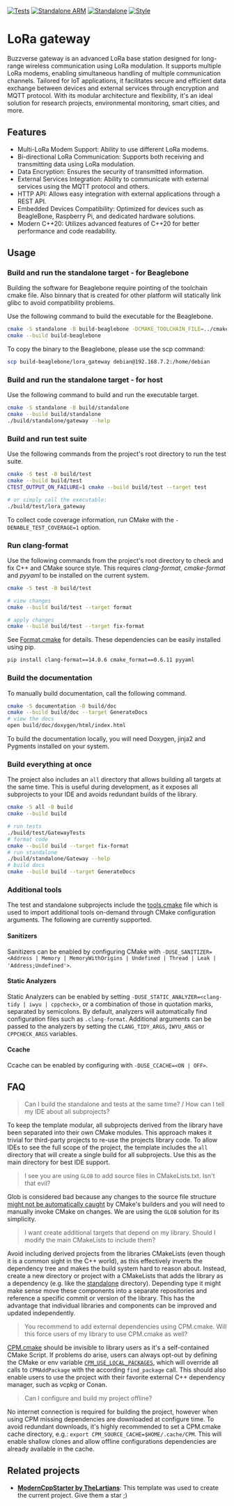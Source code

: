 [![Tests](https://github.com/BuzzVerse/lora_gateway/actions/workflows/tests.yml/badge.svg?branch=main)](https://github.com/BuzzVerse/lora_gateway/actions/workflows/tests.yml)
[![Standalone ARM](https://github.com/BuzzVerse/lora_gateway/actions/workflows/standalone-arm.yml/badge.svg?branch=main)](https://github.com/BuzzVerse/lora_gateway/actions/workflows/standalone-arm.yml)
[![Standalone](https://github.com/BuzzVerse/lora_gateway/actions/workflows/standalone.yml/badge.svg)](https://github.com/BuzzVerse/lora_gateway/actions/workflows/standalone.yml)
[![Style](https://github.com/BuzzVerse/lora_gateway/actions/workflows/style.yml/badge.svg?branch=main)](https://github.com/BuzzVerse/lora_gateway/actions/workflows/style.yml)

# LoRa gateway

Buzzverse gateway is an advanced LoRa base station designed for long-range wireless communication using LoRa modulation. It supports multiple LoRa modems, enabling simultaneous handling of multiple communication channels. Tailored for IoT applications, it facilitates secure and efficient data exchange between devices and external services through encryption and MQTT protocol. With its modular architecture and flexibility, it's an ideal solution for research projects, environmental monitoring, smart cities, and more.

## Features

- Multi-LoRa Modem Support: Ability to use different LoRa modems.
- Bi-directional LoRa Communication: Supports both receiving and transmitting data using LoRa modulation.
- Data Encryption: Ensures the security of transmitted information.
- External Services Integration: Ability to communicate with external services using the MQTT protocol and others.
- HTTP API: Allows easy integration with external applications through a REST API.
- Embedded Devices Compatibility: Optimized for devices such as BeagleBone, Raspberry Pi, and dedicated hardware solutions.
- Modern C++20: Utilizes advanced features of C++20 for better performance and code readability.

## Usage

### Build and run the standalone target - for Beaglebone

Building the software for Beaglebone require pointing of the toolchain cmake file. Also binnary that is created for other platform will statically link glibc to avoid compatibility problems.

Use the following command to build the executable for the Beaglebone.

```bash
cmake -S standalone -B build-beaglebone -DCMAKE_TOOLCHAIN_FILE=../cmake/toolchain-beaglebone.cmake
cmake --build build-beaglebone
```

To copy the binary to the Beaglebone, please use the scp command:
```bash
scp build-beaglebone/lora_gateway debian@192.168.7.2:/home/debian
```

### Build and run the standalone target - for host

Use the following command to build and run the executable target.

```bash
cmake -S standalone -B build/standalone
cmake --build build/standalone
./build/standalone/gateway --help
```

### Build and run test suite

Use the following commands from the project's root directory to run the test suite.

```bash
cmake -S test -B build/test
cmake --build build/test
CTEST_OUTPUT_ON_FAILURE=1 cmake --build build/test --target test

# or simply call the executable: 
./build/test/lora_gateway
```

To collect code coverage information, run CMake with the `-DENABLE_TEST_COVERAGE=1` option.

### Run clang-format

Use the following commands from the project's root directory to check and fix C++ and CMake source style.
This requires _clang-format_, _cmake-format_ and _pyyaml_ to be installed on the current system.

```bash
cmake -S test -B build/test

# view changes
cmake --build build/test --target format

# apply changes
cmake --build build/test --target fix-format
```

See [Format.cmake](https://github.com/TheLartians/Format.cmake) for details.
These dependencies can be easily installed using pip.

```bash
pip install clang-format==14.0.6 cmake_format==0.6.11 pyyaml
```

### Build the documentation

To manually build documentation, call the following command.

```bash
cmake -S documentation -B build/doc
cmake --build build/doc --target GenerateDocs
# view the docs
open build/doc/doxygen/html/index.html
```

To build the documentation locally, you will need Doxygen, jinja2 and Pygments installed on your system.

### Build everything at once

The project also includes an `all` directory that allows building all targets at the same time.
This is useful during development, as it exposes all subprojects to your IDE and avoids redundant builds of the library.

```bash
cmake -S all -B build
cmake --build build

# run tests
./build/test/GatewayTests
# format code
cmake --build build --target fix-format
# run standalone
./build/standalone/Gateway --help
# build docs
cmake --build build --target GenerateDocs
```

### Additional tools

The test and standalone subprojects include the [tools.cmake](cmake/tools.cmake) file which is used to import additional tools on-demand through CMake configuration arguments.
The following are currently supported.

#### Sanitizers

Sanitizers can be enabled by configuring CMake with `-DUSE_SANITIZER=<Address | Memory | MemoryWithOrigins | Undefined | Thread | Leak | 'Address;Undefined'>`.

#### Static Analyzers

Static Analyzers can be enabled by setting `-DUSE_STATIC_ANALYZER=<clang-tidy | iwyu | cppcheck>`, or a combination of those in quotation marks, separated by semicolons.
By default, analyzers will automatically find configuration files such as `.clang-format`.
Additional arguments can be passed to the analyzers by setting the `CLANG_TIDY_ARGS`, `IWYU_ARGS` or `CPPCHECK_ARGS` variables.

#### Ccache

Ccache can be enabled by configuring with `-DUSE_CCACHE=<ON | OFF>`.

## FAQ

> Can I build the standalone and tests at the same time? / How can I tell my IDE about all subprojects?

To keep the template modular, all subprojects derived from the library have been separated into their own CMake modules.
This approach makes it trivial for third-party projects to re-use the projects library code.
To allow IDEs to see the full scope of the project, the template includes the `all` directory that will create a single build for all subprojects.
Use this as the main directory for best IDE support.

> I see you are using `GLOB` to add source files in CMakeLists.txt. Isn't that evil?

Glob is considered bad because any changes to the source file structure [might not be automatically caught](https://cmake.org/cmake/help/latest/command/file.html#filesystem) by CMake's builders and you will need to manually invoke CMake on changes.
  We are using the `GLOB` solution for its simplicity.

> I want create additional targets that depend on my library. Should I modify the main CMakeLists to include them?

Avoid including derived projects from the libraries CMakeLists (even though it is a common sight in the C++ world), as this effectively inverts the dependency tree and makes the build system hard to reason about.
Instead, create a new directory or project with a CMakeLists that adds the library as a dependency (e.g. like the [standalone](standalone/CMakeLists.txt) directory).
Depending type it might make sense move these components into a separate repositories and reference a specific commit or version of the library.
This has the advantage that individual libraries and components can be improved and updated independently.

> You recommend to add external dependencies using CPM.cmake. Will this force users of my library to use CPM.cmake as well?

[CPM.cmake](https://github.com/TheLartians/CPM.cmake) should be invisible to library users as it's a self-contained CMake Script.
If problems do arise, users can always opt-out by defining the CMake or env variable [`CPM_USE_LOCAL_PACKAGES`](https://github.com/cpm-cmake/CPM.cmake#options), which will override all calls to `CPMAddPackage` with the according `find_package` call.
This should also enable users to use the project with their favorite external C++ dependency manager, such as vcpkg or Conan.

> Can I configure and build my project offline?

No internet connection is required for building the project, however when using CPM missing dependencies are downloaded at configure time.
To avoid redundant downloads, it's highly recommended to set a CPM.cmake cache directory, e.g.: `export CPM_SOURCE_CACHE=$HOME/.cache/CPM`.
This will enable shallow clones and allow offline configurations dependencies are already available in the cache.

## Related projects

- [**ModernCppStarter by TheLartians**](https://github.com/TheLartians/ModernCppStarter): This template was used to create the current project. Give them a star ;)

